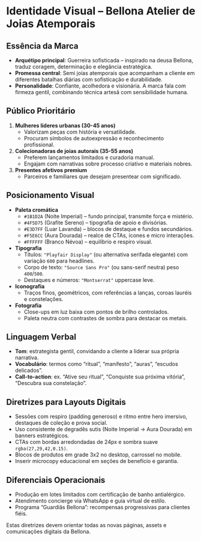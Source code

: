 # Identidade Visual – Bellona Atelier de Joias Atemporais

## Essência da Marca
- **Arquétipo principal**: Guerreira sofisticada – inspirado na deusa Bellona, traduz coragem, determinação e elegância estratégica.
- **Promessa central**: Semi joias atemporais que acompanham a cliente em diferentes batalhas diárias com sofisticação e durabilidade.
- **Personalidade**: Confiante, acolhedora e visionária. A marca fala com firmeza gentil, combinando técnica artesã com sensibilidade humana.

## Público Prioritário
1. **Mulheres líderes urbanas (30-45 anos)**
   - Valorizam peças com história e versatilidade.
   - Procuram símbolos de autoexpressão e reconhecimento profissional.
2. **Colecionadoras de joias autorais (35-55 anos)**
   - Preferem lançamentos limitados e curadoria manual.
   - Engajam com narrativas sobre processo criativo e materiais nobres.
3. **Presentes afetivos premium**
   - Parceiros e familiares que desejam presentear com significado.

## Posicionamento Visual
- **Paleta cromática**
  - `#1B1D2A` (Noite Imperial) – fundo principal, transmite força e mistério.
  - `#4F5D75` (Grafite Sereno) – tipografia de apoio e divisórias.
  - `#E3D7FF` (Luar Lavanda) – blocos de destaque e fundos secundários.
  - `#F5E6CC` (Aura Dourada) – realce de CTAs, ícones e micro interações.
  - `#FFFFFF` (Branco Névoa) – equilíbrio e respiro visual.
- **Tipografia**
  - Títulos: `"Playfair Display"` (ou alternativa serifada elegante) com variação `600` para headlines.
  - Corpo de texto: `"Source Sans Pro"` (ou sans-serif neutra) peso `400`/`500`.
  - Destaques e números: `"Montserrat"` uppercase leve.
- **Iconografia**
  - Traços finos, geométricos, com referências a lanças, coroas lauréis e constelações.
- **Fotografia**
  - Close-ups em luz baixa com pontos de brilho controlados.
  - Paleta neutra com contrastes de sombra para destacar os metais.

## Linguagem Verbal
- **Tom**: estrategista gentil, convidando a cliente a liderar sua própria narrativa.
- **Vocabulário**: termos como “ritual”, “manifesto”, “auras”, “escudos delicados”.
- **Call-to-action**: ex. “Ative seu ritual”, “Conquiste sua próxima vitória”, “Descubra sua constelação”.

## Diretrizes para Layouts Digitais
- Sessões com respiro (padding generoso) e ritmo entre hero imersivo, destaques de coleção e prova social.
- Uso consistente de degradês sutis (Noite Imperial → Aura Dourada) em banners estratégicos.
- CTAs com bordas arredondadas de 24px e sombra suave `rgba(27,29,42,0.15)`.
- Blocos de produtos em grade 3x2 no desktop, carrossel no mobile.
- Inserir microcopy educacional em seções de benefício e garantia.

## Diferenciais Operacionais
- Produção em lotes limitados com certificação de banho antialérgico.
- Atendimento concierge via WhatsApp e guia virtual de estilo.
- Programa “Guardiãs Bellona”: recompensas progressivas para clientes fiéis.

Estas diretrizes devem orientar todas as novas páginas, assets e comunicações digitais da Bellona.
